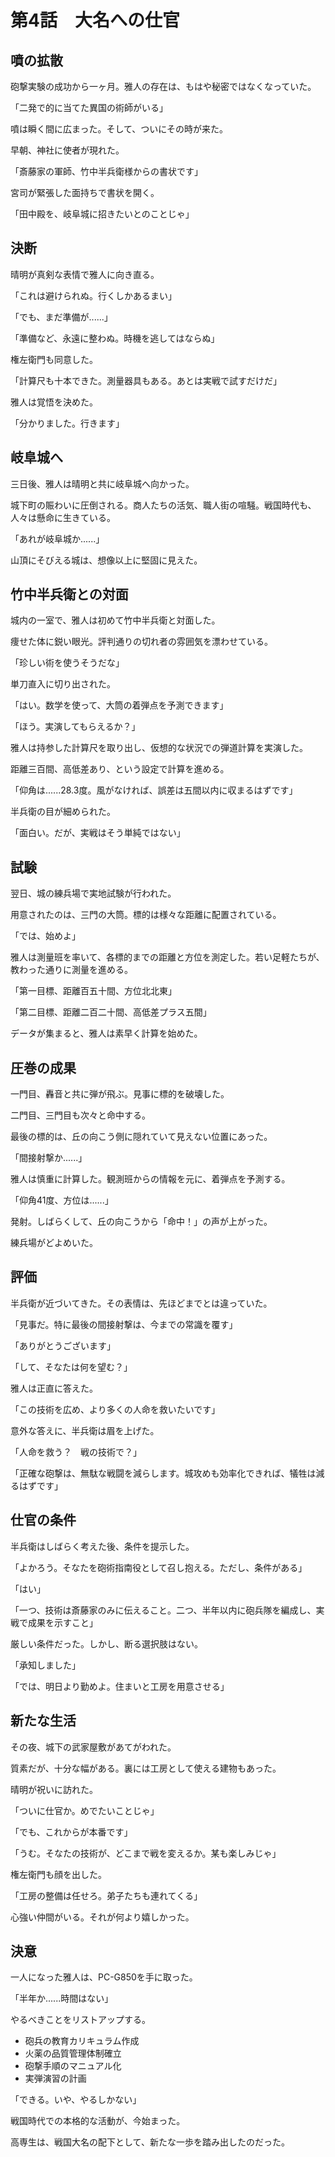 # 第4話　大名への仕官

## 噴の拡散

砲撃実験の成功から一ヶ月。雅人の存在は、もはや秘密ではなくなっていた。

「二発で的に当てた異国の術師がいる」

噴は瞬く間に広まった。そして、ついにその時が来た。

早朝、神社に使者が現れた。

「斎藤家の軍師、竹中半兵衛様からの書状です」

宮司が緊張した面持ちで書状を開く。

「田中殿を、岐阜城に招きたいとのことじゃ」

## 決断

晴明が真剣な表情で雅人に向き直る。

「これは避けられぬ。行くしかあるまい」

「でも、まだ準備が......」

「準備など、永遠に整わぬ。時機を逃してはならぬ」

権左衛門も同意した。

「計算尺も十本できた。測量器具もある。あとは実戦で試すだけだ」

雅人は覚悟を決めた。

「分かりました。行きます」

## 岐阜城へ

三日後、雅人は晴明と共に岐阜城へ向かった。

城下町の賑わいに圧倒される。商人たちの活気、職人街の喧騒。戦国時代も、人々は懸命に生きている。

「あれが岐阜城か......」

山頂にそびえる城は、想像以上に堅固に見えた。

## 竹中半兵衛との対面

城内の一室で、雅人は初めて竹中半兵衛と対面した。

痩せた体に鋭い眼光。評判通りの切れ者の雰囲気を漂わせている。

「珍しい術を使うそうだな」

単刀直入に切り出された。

「はい。数学を使って、大筒の着弾点を予測できます」

「ほう。実演してもらえるか？」

雅人は持参した計算尺を取り出し、仮想的な状況での弾道計算を実演した。

距離三百間、高低差あり、という設定で計算を進める。

「仰角は......28.3度。風がなければ、誤差は五間以内に収まるはずです」

半兵衛の目が細められた。

「面白い。だが、実戦はそう単純ではない」

## 試験

翌日、城の練兵場で実地試験が行われた。

用意されたのは、三門の大筒。標的は様々な距離に配置されている。

「では、始めよ」

雅人は測量班を率いて、各標的までの距離と方位を測定した。若い足軽たちが、教わった通りに測量を進める。

「第一目標、距離百五十間、方位北北東」

「第二目標、距離二百二十間、高低差プラス五間」

データが集まると、雅人は素早く計算を始めた。

## 圧巻の成果

一門目、轟音と共に弾が飛ぶ。見事に標的を破壊した。

二門目、三門目も次々と命中する。

最後の標的は、丘の向こう側に隠れていて見えない位置にあった。

「間接射撃か......」

雅人は慎重に計算した。観測班からの情報を元に、着弾点を予測する。

「仰角41度、方位は......」

発射。しばらくして、丘の向こうから「命中！」の声が上がった。

練兵場がどよめいた。

## 評価

半兵衛が近づいてきた。その表情は、先ほどまでとは違っていた。

「見事だ。特に最後の間接射撃は、今までの常識を覆す」

「ありがとうございます」

「して、そなたは何を望む？」

雅人は正直に答えた。

「この技術を広め、より多くの人命を救いたいです」

意外な答えに、半兵衛は眉を上げた。

「人命を救う？　戦の技術で？」

「正確な砲撃は、無駄な戦闘を減らします。城攻めも効率化できれば、犠牲は減るはずです」

## 仕官の条件

半兵衛はしばらく考えた後、条件を提示した。

「よかろう。そなたを砲術指南役として召し抱える。ただし、条件がある」

「はい」

「一つ、技術は斎藤家のみに伝えること。二つ、半年以内に砲兵隊を編成し、実戦で成果を示すこと」

厳しい条件だった。しかし、断る選択肢はない。

「承知しました」

「では、明日より勤めよ。住まいと工房を用意させる」

## 新たな生活

その夜、城下の武家屋敷があてがわれた。

質素だが、十分な幅がある。裏には工房として使える建物もあった。

晴明が祝いに訪れた。

「ついに仕官か。めでたいことじゃ」

「でも、これからが本番です」

「うむ。そなたの技術が、どこまで戦を変えるか。某も楽しみじゃ」

権左衛門も顔を出した。

「工房の整備は任せろ。弟子たちも連れてくる」

心強い仲間がいる。それが何より嬉しかった。

## 決意

一人になった雅人は、PC-G850を手に取った。

「半年か......時間はない」

やるべきことをリストアップする。

- 砲兵の教育カリキュラム作成
- 火薬の品質管理体制確立  
- 砲撃手順のマニュアル化
- 実弾演習の計画

「できる。いや、やるしかない」

戦国時代での本格的な活動が、今始まった。

高専生は、戦国大名の配下として、新たな一歩を踏み出したのだった。